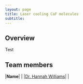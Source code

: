 ```yaml
---
layout: page
title: Laser cooling CaF molecules
subtitle:
---
```

## Overview
Test
## Team members
|**Name**|   |
|[Dr. Hannah Williams](https://www.durham.ac.uk/staff/hannah-williams4/)|   |
